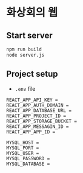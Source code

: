 # 화상회의 웹

## Start server
```bash
npm run build
node server.js
```

## Project setup
+ `.env` file
```env
REACT_APP_API_KEY = 
REACT_APP_AUTH_DOMAIN = 
REACT_APP_DATABASE_URL = 
REACT_APP_PROJECT_ID = 
REACT_APP_STORAGE_BUCKET = 
REACT_APP_MESSAGIN_ID = 
REACT_APP_APP_ID = 

MYSQL_HOST = 
MYSQL_PORT = 
MYSQL_USER = 
MYSQL_PASSWORD = 
MYSQL_DATABASE = 
```